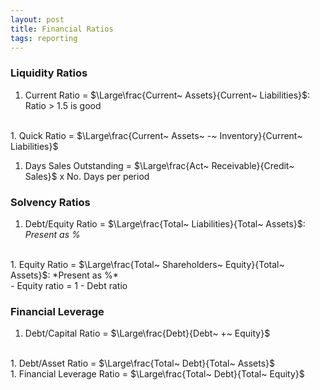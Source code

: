 ```yaml
---
layout: post
title: Financial Ratios
tags: reporting
---
```



### Liquidity Ratios

1. Current Ratio = $\Large\frac{Current~ Assets}{Current~ Liabilities}$: Ratio > 1.5 is good     
<br>
1. Quick Ratio = $\Large\frac{Current~ Assets~ -~ Inventory}{Current~ Liabilities}$
<br>

1. Days Sales Outstanding = $\Large\frac{Act~ Receivable}{Credit~ Sales}$ x No. Days per period

### Solvency Ratios

1. Debt/Equity Ratio = $\Large\frac{Total~ Liabilities}{Total~ Assets}$: *Present as %*  
<br>
1. Equity Ratio = $\Large\frac{Total~ Shareholders~ Equity}{Total~ Assets}$: *Present as %*  
<br> 
   - Equity ratio = 1 - Debt ratio 

### Financial Leverage

1. Debt/Capital Ratio = $\Large\frac{Debt}{Debt~ +~ Equity}$  
<br>
1. Debt/Asset Ratio = $\Large\frac{Total~ Debt}{Total~ Assets}$  
<br>
1. Financial Leverage Ratio = $\Large\frac{Total~ Debt}{Total~ Equity}$  

